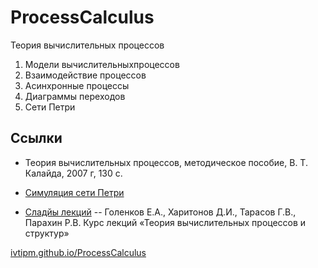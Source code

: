 # ProcessCalculus
Теория вычислительных процессов

1. Модели вычислительныхпроцессов
2. Взаимодействие процессов
3. Асинхронные процессы
4. Диаграммы переходов
5. Сети Петри


## Ссылки
- Теория вычислительных процессов, методическое пособие, В. Т. Калайда, 2007 г, 130 с.

- [Симуляция сети Петри](http://petri.hp102.ru/pnet.html)

- [Сладйы лекций](https://cc.dvo.ru/uchebnaya-literatura.html) -- Голенков Е.А., Харитонов Д.И., Тарасов Г.В., Парахин Р.В. Курс лекций «Теория вычислительных процессов и структур» 



[ivtipm.github.io/ProcessCalculus](https://ivtipm.github.io/ProcessCalculus)
